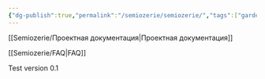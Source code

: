 ```yaml
---
{"dg-publish":true,"permalink":"/semiozerie/semiozerie/","tags":["gardenEntry"],"noteIcon":"","updated":"2024-11-24T03:37:32.683+03:00"}
---
```


[[Semiozerie/Проектная документация\|Проектная документация]]















[[Semiozerie/FAQ\|FAQ]]






















Test version 0.1 